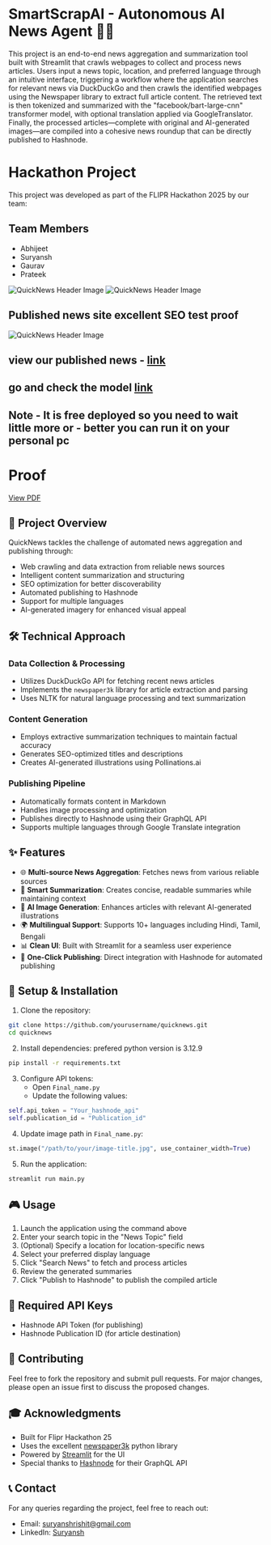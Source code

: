 # SmartScrapAI - Autonomous AI News Agent 🤖📰

This project is an end-to-end news aggregation and summarization tool built with Streamlit that crawls webpages to collect and process news articles. Users input a news topic, location, and preferred language through an intuitive interface, triggering a workflow where the application searches for relevant news via DuckDuckGo and then crawls the identified webpages using the Newspaper library to extract full article content. The retrieved text is then tokenized and summarized with the "facebook/bart-large-cnn" transformer model, with optional translation applied via GoogleTranslator. Finally, the processed articles—complete with original and AI-generated images—are compiled into a cohesive news roundup that can be directly published to Hashnode.

# Hackathon Project

This project was developed as part of the FLIPR Hackathon 2025 by our team:

## Team Members
- Abhijeet
- Suryansh
- Gaurav
- Prateek

![QuickNews Header Image](assets/ss1.png)
![QuickNews Header Image](assets/ss2.png)
## Published news site excellent SEO test proof
![QuickNews Header Image](assets/seo.jpg)
## view our published news - [link](https://testing-news.hashnode.dev/news-roundup-crime-in-lucknow)

## go and check the model [link](https://huggingface.co/spaces/prateek145/news)
## Note - It is free deployed so you need to wait little more or - better you can run it on your personal pc
# Proof
[View PDF](./assets/published_news.pdf)

## 🎯 Project Overview

QuickNews tackles the challenge of automated news aggregation and publishing through:
- Web crawling and data extraction from reliable news sources
- Intelligent content summarization and structuring
- SEO optimization for better discoverability
- Automated publishing to Hashnode
- Support for multiple languages
- AI-generated imagery for enhanced visual appeal

## 🛠️ Technical Approach

### Data Collection & Processing
- Utilizes DuckDuckGo API for fetching recent news articles
- Implements the `newspaper3k` library for article extraction and parsing
- Uses NLTK for natural language processing and text summarization

### Content Generation
- Employs extractive summarization techniques to maintain factual accuracy
- Generates SEO-optimized titles and descriptions
- Creates AI-generated illustrations using Pollinations.ai

### Publishing Pipeline
- Automatically formats content in Markdown
- Handles image processing and optimization
- Publishes directly to Hashnode using their GraphQL API
- Supports multiple languages through Google Translate integration

## ✨ Features

- 🌐 **Multi-source News Aggregation**: Fetches news from various reliable sources
- 📝 **Smart Summarization**: Creates concise, readable summaries while maintaining context
- 🎨 **AI Image Generation**: Enhances articles with relevant AI-generated illustrations
- 🌍 **Multilingual Support**: Supports 10+ languages including Hindi, Tamil, Bengali
- 📊 **Clean UI**: Built with Streamlit for a seamless user experience
- 🚀 **One-Click Publishing**: Direct integration with Hashnode for automated publishing

## 🔧 Setup & Installation

1. Clone the repository:
```bash
git clone https://github.com/yourusername/quicknews.git
cd quicknews
```

2. Install dependencies:
prefered python version is 3.12.9
```bash
pip install -r requirements.txt
```

3. Configure API tokens:
   - Open `Final_name.py`
   - Update the following values:
```python
self.api_token = "Your_hashnode_api"       
self.publication_id = "Publication_id"
```

4. Update image path in `Final_name.py`:
```python
st.image("/path/to/your/image-title.jpg", use_container_width=True)
```

5. Run the application:
```bash
streamlit run main.py
```

## 🎮 Usage

1. Launch the application using the command above
2. Enter your search topic in the "News Topic" field
3. (Optional) Specify a location for location-specific news
4. Select your preferred display language
5. Click "Search News" to fetch and process articles
6. Review the generated summaries
7. Click "Publish to Hashnode" to publish the compiled article

## 🔑 Required API Keys

- Hashnode API Token (for publishing)
- Hashnode Publication ID (for article destination)

## 🤝 Contributing

Feel free to fork the repository and submit pull requests. For major changes, please open an issue first to discuss the proposed changes.


## 🎓 Acknowledgments

- Built for Flipr Hackathon 25
- Uses the excellent [newspaper3k](https://newspaper.readthedocs.io/) python library
- Powered by [Streamlit](https://streamlit.io/) for the UI
- Special thanks to [Hashnode](https://hashnode.com/) for their GraphQL API

## 📞 Contact

For any queries regarding the project, feel free to reach out:
- Email: suryanshrishit@gmail.com
- LinkedIn: [Suryansh](https://www.linkedin.com/in/suryansh-rishit-81513124b/)

